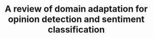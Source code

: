 ---
layout: publications
categories: publications 
year: 2012
link: https://www.researchgate.net/profile/Buddhika_Kasthuriarachchy/publication/258218247_A_review_of_domain_adaptation_for_opinion_detection_and_sentiment_classification/links/02e7e527720f1afe78000000.pdf
title: "A review of domain adaptation for opinion detection and sentiment classification"
authors: Buddhika H Kasthuriarachchy, Kasun De Zoysa, HL Premaratne
conference: Advances in ICT for Emerging Regions (ICTer), 2012 International Conference on
conferenceinfo: 
---